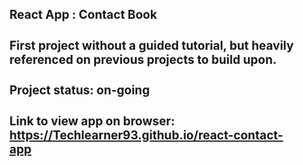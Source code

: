 ## React App : Contact Book

## First project without a guided tutorial, but heavily referenced on previous projects to build upon.

## Project status: on-going

## Link to view app on browser: https://Techlearner93.github.io/react-contact-app
